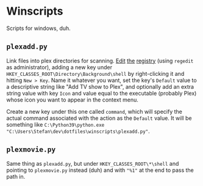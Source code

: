 # Winscripts

Scripts for windows, duh.

## `plexadd.py`

Link files into plex directories for scanning.
[Edit](https://www.youtube.com/watch?v=oNBS162khf8)
[the](https://thegeekpage.com/add-any-program-to-right-click-context-menu/)
[registry](https://www.youtube.com/watch?v=jS2LuG1p8Vw)
(using `regedit` as administrator), adding a new key
under `HKEY_CLASSES_ROOT\Directory\Background\shell` by right-clicking it
and hitting `New > Key`.
Name it whatever you want, set the key's `Default` value to a descriptive
string like "Add TV show to Plex", and optionally add an extra string value
with key `Icon` and value equal to the executable (probably Plex) whose
icon you want to appear in the context menu.

Create a new key under this one called `command`, which will specify the
actual command associated with the action as the `Default` value.
It will be something like
`C:\Python39\python.exe "C:\Users\Stefan\dev\dotfiles\winscripts\plexadd.py"`.

## `plexmovie.py`

Same thing as `plexadd.py`, but under `HKEY_CLASSES_ROOT\*\shell` and pointing to `plexmovie.py` instead (duh) and with `"%1"` at the end to pass the path in.